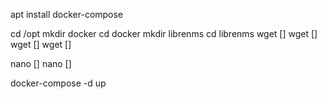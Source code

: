 apt install docker-compose

cd /opt
mkdir docker
cd docker
mkdir librenms
cd librenms
wget []
wget []
wget []
wget []

nano []
nano []

docker-compose -d up
